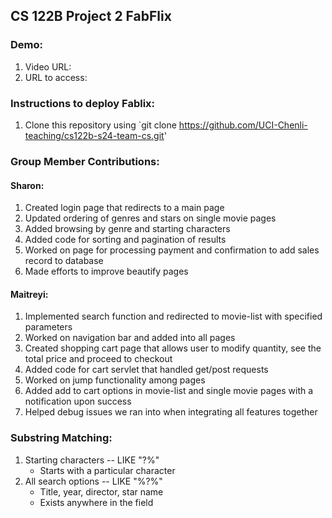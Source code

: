 ## CS 122B Project 2 FabFlix

### Demo: 
1. Video URL: 
2. URL to access: 

### Instructions to deploy Fablix: 
1. Clone this repository using `git clone https://github.com/UCI-Chenli-teaching/cs122b-s24-team-cs.git'


### Group Member Contributions: 

#### Sharon:
1. Created login page that redirects to a main page
2. Updated ordering of genres and stars on single movie pages
3. Added browsing by genre and starting characters
4. Added code for sorting and pagination of results
5. Worked on page for processing payment and confirmation to add sales record to database
6. Made efforts to improve beautify pages

#### Maitreyi:

1. Implemented search function and redirected to movie-list with specified parameters
2. Worked on navigation bar and added into all pages
3. Created shopping cart page that allows user to modify quantity, see the total price and proceed to checkout
4. Added code for cart servlet that handled get/post requests
5. Worked on jump functionality among pages
6. Added add to cart options in movie-list and single movie pages with a notification upon success
7. Helped debug issues we ran into when integrating all features together

### Substring Matching:
1. Starting characters -- LIKE "?%"
   * Starts with a particular character
2. All search options -- LIKE "%?%"
   * Title, year, director, star name
   * Exists anywhere in the field
